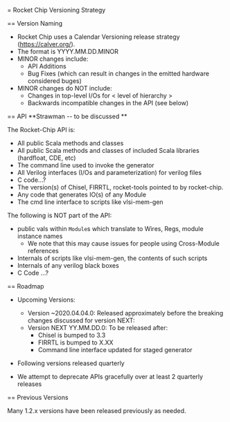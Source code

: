 = Rocket Chip Versioning Strategy

== Version Naming

* Rocket Chip uses a Calendar Versioning release strategy (https://calver.org/).
* The format is YYYY.MM.DD.MINOR
* MINOR changes include:
  * API Additions
  * Bug Fixes (which can result in changes in the emitted hardware considered buges)
* MINOR changes do NOT include:
  * Changes in top-level I/Os for < level of hierarchy >
  * Backwards incompatible changes in the API (see below)

== API **Strawman -- to be discussed **

The Rocket-Chip API is: 
  * All public Scala methods and classes
  * All public Scala methods and classes of included Scala libraries (hardfloat, CDE, etc)
  * The command line used to invoke the generator
  * All Verilog interfaces (I/Os and parameterization) for verilog files
  * C code...?
  * The version(s) of Chisel, FIRRTL, rocket-tools pointed to by rocket-chip.
  * Any code that generates IO(s) of any Module
  * The cmd line interface to scripts like vlsi-mem-gen

The following is NOT part of the API:
  * public vals within `Module`s which translate to Wires, Regs, module instance names
    * We note that this may cause issues for people using Cross-Module references
  * Internals of scripts like vlsi-mem-gen, the contents of such scripts
  * Internals of any verilog black boxes
  * C Code ...?
      
== Roadmap

* Upcoming Versions:

  - Version ~2020.04.04.0: Released approximately before the breaking changes discussed for version NEXT:
  - Version NEXT YY.MM.DD.0: To be released after:
    - Chisel is bumped to 3.3
    - FIRRTL is bumped to X.XX
    - Command line interface updated for staged generator
    
* Following versions released quarterly

* We attempt to deprecate APIs gracefully over at least 2 quarterly releases

== Previous Versions

Many 1.2.x versions have been released previously as needed.

